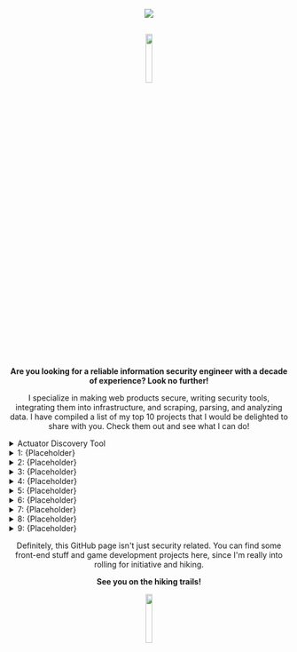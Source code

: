 
<p align="center">
<img src="https://user-images.githubusercontent.com/15785609/212781917-4afbca50-1d8d-48e7-804e-19c275bb0fff.gif">
</p>

##

<p align="center">
<img width="15%" height="15%" src="https://user-images.githubusercontent.com/15785609/212919947-9b699845-25aa-42b3-9420-33d8cd48c661.png">
</p>
<p align="center">
<b>Are you looking for a reliable information security engineer with a decade of experience? Look no further!</b>
</p>

<p align="center">
I specialize in making web products secure, writing security tools, integrating them into infrastructure, and scraping, parsing, and analyzing data. I have compiled a list of my top 10 projects that I would be delighted to share with you. Check them out and see what I can do!
</p>

<details>
  <summary> Actuator Discovery Tool </summary>
    Security tool written in Python which allows to discover Actuator Spring Boot endpoints.
</details>   

<details>
  <summary> 1: {Placeholder} </summary>
    {Placeholder}
</details>   

<details>
  <summary> 2: {Placeholder} </summary>
    {Placeholder}
</details>   

<details>
  <summary> 3: {Placeholder} </summary>
    {Placeholder}
</details>   

<details>
  <summary> 4: {Placeholder} </summary>
    {Placeholder}
</details>   

<details>
  <summary> 5: {Placeholder} </summary>
    {Placeholder}
</details>   

<details>
  <summary> 6: {Placeholder} </summary>
    {Placeholder}
</details>   

<details>
  <summary> 7: {Placeholder} </summary>
    {Placeholder}
</details>   

<details>
  <summary> 8: {Placeholder} </summary>
    {Placeholder}
</details>   

<details>
  <summary> 9: {Placeholder} </summary>
    {Placeholder}
</details>  

<p align="center">
Definitely, this GitHub page isn't just security related. You can find some front-end stuff and game development projects here, since I'm really into rolling for initiative and hiking.
</p>

<p align="center">
<b>See you on the hiking trails!</b>
</p>

<p align="center">
<img width="15%" height="15%" src="https://user-images.githubusercontent.com/15785609/212934163-234819b0-a67e-42dd-8f59-f5f1bd16203b.png">
</p>
